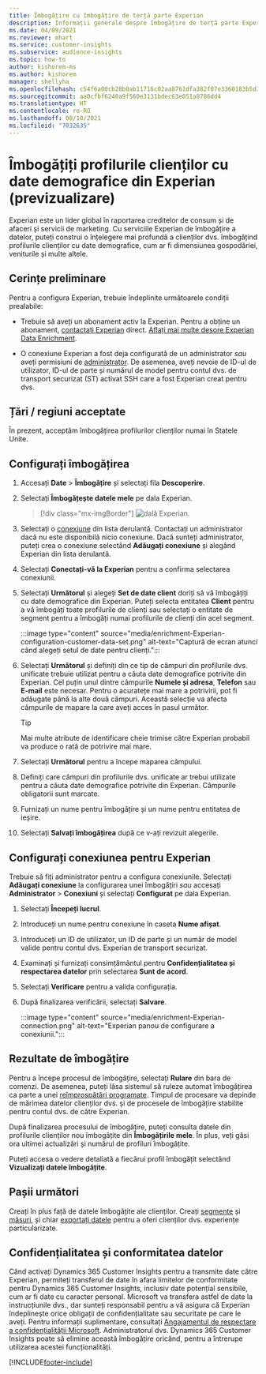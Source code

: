 ```yaml
---
title: Îmbogățire cu îmbogățire de terță parte Experian
description: Informații generale despre îmbogățire de terță parte Experian.
ms.date: 04/09/2021
ms.reviewer: mhart
ms.service: customer-insights
ms.subservice: audience-insights
ms.topic: how-to
author: kishorem-ms
ms.author: kishorem
manager: shellyha
ms.openlocfilehash: c54f6a00cb28b0ab11716c02aa8761dfa382f07e3360183b5d38b9720e890c21
ms.sourcegitcommit: aa0cfbf6240a9f560e3131bdec63e051a8786dd4
ms.translationtype: HT
ms.contentlocale: ro-RO
ms.lasthandoff: 08/10/2021
ms.locfileid: "7032635"
---
```

# <a name="enrich-customer-profiles-with-demographics-from-experian-preview"></a>Îmbogățiți profilurile clienților cu date demografice din Experian (previzualizare)

Experian este un lider global în raportarea creditelor de consum și de afaceri și servicii de marketing. Cu serviciile Experian de îmbogățire a datelor, puteți construi o înțelegere mai profundă a clienților dvs. îmbogățind profilurile clienților cu date demografice, cum ar fi dimensiunea gospodăriei, veniturile și multe altele.

## <a name="prerequisites"></a>Cerințe preliminare

Pentru a configura Experian, trebuie îndeplinite următoarele condiții prealabile:

- Trebuie să aveți un abonament activ la Experian. Pentru a obține un abonament, [contactați Experian](https://www.experian.com/marketing-services/contact) direct. [Aflați mai multe desore Experian Data Enrichment](https://www.experian.com/marketing-services/microsoft?cmpid=ems_web_mci_cdppage).

- O conexiune Experian a fost deja configurată de un administrator *sau* aveți permisiuni de [administrator](permissions.md#administrator). De asemenea, aveți nevoie de ID-ul de utilizator, ID-ul de parte și numărul de model pentru contul dvs. de transport securizat (ST) activat SSH care a fost Experian creat pentru dvs.

## <a name="supported-countriesregions"></a>Țări / regiuni acceptate

În prezent, acceptăm îmbogățirea profilurilor clienților numai în Statele Unite.

## <a name="configure-the-enrichment"></a>Configurați îmbogățirea

1. Accesați **Date** > **Îmbogățire** și selectați fila **Descoperire**.

1. Selectați **Îmbogățește datele mele** pe dala Experian.

   > [!div class="mx-imgBorder"]
   > ![dală Experian.](media/experian-tile.png "Experian tile")
   > 

1. Selectați o [conexiune](connections.md) din lista derulantă. Contactați un administrator dacă nu este disponibilă nicio conexiune. Dacă sunteți administrator, puteți crea o conexiune selectând **Adăugați conexiune** și alegând Experian din lista derulantă. 

1. Selectați **Conectați-vă la Experian** pentru a confirma selectarea conexiunii.

1.  Selectați **Următorul** și alegeți **Set de date client** doriți să vă îmbogățiți cu date demografice din Experian. Puteți selecta entitatea **Client** pentru a vă îmbogăți toate profilurile de clienți sau selectați o entitate de segment pentru a îmbogăți numai profilurile de clienți din acel segment.

    :::image type="content" source="media/enrichment-Experian-configuration-customer-data-set.png" alt-text="Captură de ecran atunci când alegeți setul de date pentru clienți.":::

1. Selectați **Următorul** și definiți din ce tip de câmpuri din profilurile dvs. unificate trebuie utilizat pentru a căuta date demografice potrivite din Experian. Cel puțin unul dintre câmpurile **Numele și adresa**, **Telefon** sau **E-mail** este necesar. Pentru o acuratețe mai mare a potrivirii, pot fi adăugate până la alte două câmpuri. Această selecție va afecta câmpurile de mapare la care aveți acces în pasul următor.

    > [!TIP]
    > Mai multe atribute de identificare cheie trimise către Experian probabil va produce o rată de potrivire mai mare.

1. Selectați **Următorul** pentru a începe maparea câmpului.

1. Definiți care câmpuri din profilurile dvs. unificate ar trebui utilizate pentru a căuta date demografice potrivite din Experian. Câmpurile obligatorii sunt marcate.

1. Furnizați un nume pentru îmbogățire și un nume pentru entitatea de ieșire.

1. Selectați **Salvați îmbogățirea** după ce v-ați revizuit alegerile.

## <a name="configure-the-connection-for-experian"></a>Configurați conexiunea pentru Experian 

Trebuie să fiți administrator pentru a configura conexiunile. Selectați **Adăugați conexiune** la configurarea unei îmbogățiri *sau* accesați **Administrator** > **Conexiuni** și selectați **Configurat** pe dala Experian.

1. Selectați **Începeți lucrul**.

1. Introduceți un nume pentru conexiune în caseta **Nume afișat**.

1. Introduceți un ID de utilizator, un ID de parte și un număr de model valide pentru contul dvs. Experian de transport securizat.

1. Examinați și furnizați consimțământul pentru **Confidențialitatea și respectarea datelor** prin selectarea **Sunt de acord**.

1. Selectați **Verificare** pentru a valida configurația.

1. După finalizarea verificării, selectați **Salvare**.
   
   :::image type="content" source="media/enrichment-Experian-connection.png" alt-text="Experian panou de configurare a conexiunii.":::

## <a name="enrichment-results"></a>Rezultate de îmbogățire

Pentru a începe procesul de îmbogățire, selectați **Rulare** din bara de comenzi. De asemenea, puteți lăsa sistemul să ruleze automat îmbogățirea ca parte a unei [reîmprospătări programate](system.md#schedule-tab). Timpul de procesare va depinde de mărimea datelor clienților dvs. și de procesele de îmbogățire stabilite pentru contul dvs. de către Experian.

După finalizarea procesului de îmbogățire, puteți consulta datele din profilurile clienților nou îmbogățite din **Îmbogățirile mele**. În plus, veți găsi ora ultimei actualizări și numărul de profiluri îmbogățite.

Puteți accesa o vedere detaliată a fiecărui profil îmbogățit selectând **Vizualizați datele îmbogățite**.

## <a name="next-steps"></a>Pașii următori

Creați în plus față de datele îmbogățite ale clienților. Creați [segmente](segments.md) și [măsuri](measures.md), și chiar [exportați datele](export-destinations.md) pentru a oferi clienților dvs. experiențe particularizate.

## <a name="data-privacy-and-compliance"></a>Confidențialitatea și conformitatea datelor

Când activați Dynamics 365 Customer Insights pentru a transmite date către Experian, permiteți transferul de date în afara limitelor de conformitate pentru Dynamics 365 Customer Insights, inclusiv date potențial sensibile, cum ar fi date cu caracter personal. Microsoft va transfera astfel de date la instrucțiunile dvs., dar sunteți responsabil pentru a vă asigura că Experian îndeplinește orice obligații de confidențialitate sau securitate pe care le aveți. Pentru informații suplimentare, consultați [Angajamentul de respectare a confidențialității Microsoft](https://go.microsoft.com/fwlink/?linkid=396732).
Administratorul dvs. Dynamics 365 Customer Insights poate să elimine această îmbogățire oricând, pentru a întrerupe utilizarea acestei funcționalități.


[!INCLUDE[footer-include](../includes/footer-banner.md)]
